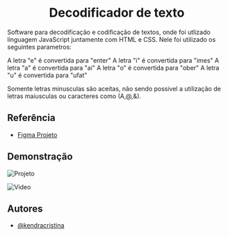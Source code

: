 <h1 align="center">Decodificador de texto</h1>

Software para decodificação e codificação de textos, onde foi utlizado linguagem JavaScript juntamente com HTML e CSS. Nele foi utilizado os seguintes parametros:

A letra "e" é convertida para "enter"
A letra "i" é convertida para "imes"
A letra "a" é convertida para "ai"
A letra "o" é convertida para "ober"
A letra "u" é convertida para "ufat"

Somente letras minusculas são aceitas, não sendo possivel a utilização de letras maiusculas ou caracteres como (A,@,&).



## Referência

 - [Figma Projeto](https://www.figma.com/design/tvFEYhVfZTjdJ5P24RGV21/Alura-Challenge---Desafio-1---L%C3%B3gica?node-id=0-1&t=Kz4maIZGVFkK0kyQ-0)
 

## Demonstração
![Projeto](https://github.com/user-attachments/assets/cce89506-99b6-4e98-86b9-c9365f960f9f)


![Video](https://github.com/user-attachments/assets/deb97708-5f5d-48ad-ad87-c12d05c8258c)





## Autores

- [@kendracristina](https://www.linkedin.com/in/kendra-cristina/)
